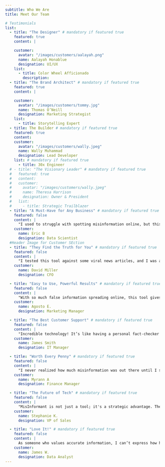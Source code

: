 ```yaml
---
subtitle: Who We Are
title: Meet Our Team

# Testimonials
list:
  - title: "The Designer" # mandatory if featured true
    featured: true
    content: |

    customer:
      avatar: "/images/customers/aalayah.png"
      name: Aalayah Honablue
      designation: UI/UX
    list:
      - title: Color Wheel Afficionado
        description:
  - title: "The Brand Architect" # mandatory if featured true
    featured: true
    content: |

    customer:
      avatar: "/images/customers/tommy.jpg"
      name: Thomas O’Neill
      designation: Marketing Strategist
    list:
      - title: Storytelling Expert
  - title: The Builder # mandatory if featured true
    featured: true
    content:
    customer:
      avatar: "/images/customers/wally.jpeg"
      name: Wally Muhammad
      designation: Lead Developer
    list: # mandatory if featured true
      - title: 30x Engineer
  # - title: "The Visionary Leader" # mandatory if featured true
  #   featured: true
  #   content:
  #   customer:
  #     avatar: "/images/customers/wally.jpeg"
  #     name: Theresa Harrison
  #     designation: Owner & President
  #   list:
  #     - title: Strategic Trailblazer
  - title: "A Must-Have for Any Business" # mandatory if featured true
    featured: false
    content: |
      "I used to struggle with spotting misinformation online, but this tool has completely changed the way I fact-check! It's fast, reliable, and easy to use."
    customer:
      name: Eric B
      designation: Data Scientist
  #Header Image for Customer SEction
  - title: "They Find the Truth for You" # mandatory if featured true
    featured: false
    content: |
      "I tested this tool against some viral news articles, and I was amazed at how accurately it flagged misleading content. A must-have for anyone who values the truth!"
    customer:
      name: David Miller
      designation: CFO

  - title: "Easy to Use, Powerful Results" # mandatory if featured true
    featured: false
    content: |
      "With so much false information spreading online, this tool gives me peace of mind. Now I can confidently share news, knowing it's verified."
    customer:
      name: Agosto E.
      designation: Marketing Manager

  - title: "The Best Customer Support" # mandatory if featured true
    featured: false
    content: |
      "Incredible technology! It’s like having a personal fact-checker at my fingertips. It has saved me from falling for misleading headlines countless times."
    customer:
      name: James Smith
      designation: IT Manager

  - title: "Worth Every Penny" # mandatory if featured true
    featured: false
    content: |
      "I never realized how much misinformation was out there until I started using this tool. Now I double-check everything, and it’s been eye-opening!"
    customer:
      name: Myrann A
      designation: Finance Manager

  - title: "The Future of Tech" # mandatory if featured true
    featured: false
    content: |
      "MisInformant is not just a tool; it's a strategic advantage. The feature gives us a competitive edge."
    customer:
      name: Stephanie K.
      designation: VP of Sales

  - title: "Love It!" # mandatory if featured true
    featured: false
    content: |
      As someone who values accurate information, I can’t express how helpful this tool has been. It’s an essential resource for journalists and researchers alike."
    customer:
      name: James W.
      designation: Data Analyst
---
```

